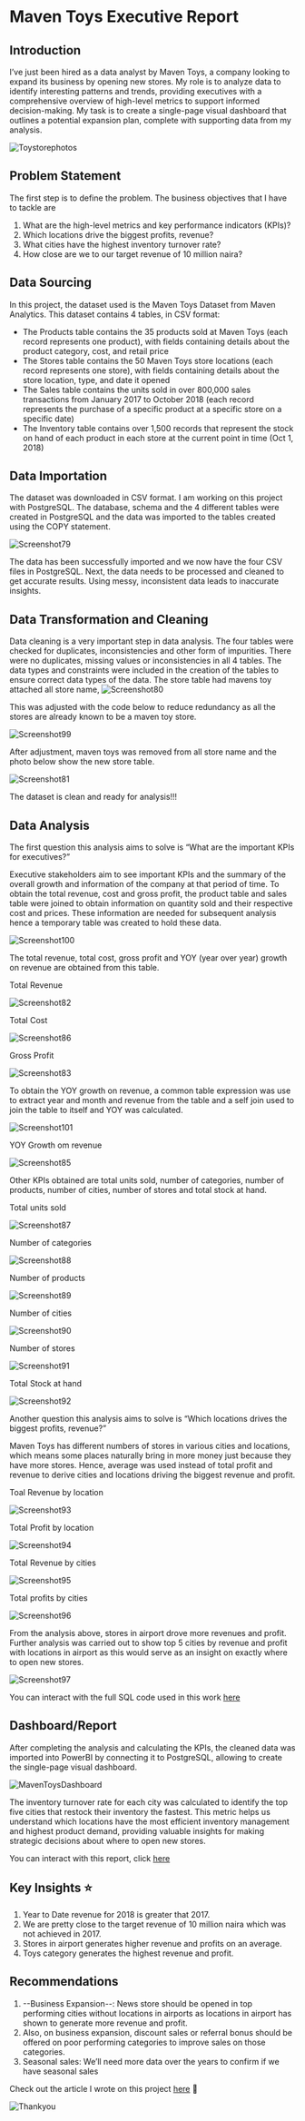 # Maven Toys Executive Report


## Introduction
I’ve just been hired as a data analyst by Maven Toys, a company looking to expand its business by opening new stores. My role is to analyze data to identify interesting patterns and trends, providing executives with a comprehensive overview of high-level metrics to support informed decision-making. My task is to create a single-page visual dashboard that outlines a potential expansion plan, complete with supporting data from my analysis.

![Toystorephotos](https://github.com/vivianemeli/Executive-Report-for-Maven-Toys/blob/main/Documentation/Toystorephotos.png)

## Problem Statement
The first step is to define the problem. The business objectives that I have to tackle are

1. What are the high-level metrics and key performance indicators (KPIs)?
2. Which locations drive the biggest profits, revenue?
3. What cities have the highest inventory turnover rate?
4. How close are we to our target revenue of 10 million naira?


## Data Sourcing
In this project, the dataset used is the Maven Toys Dataset from Maven Analytics. This dataset contains 4 tables, in CSV format:

- The Products table contains the 35 products sold at Maven Toys (each record represents one product), with fields containing details about the product category, cost, and retail price
- The Stores table contains the 50 Maven Toys store locations (each record represents one store), with fields containing details about the store location, type, and date it opened
- The Sales table contains the units sold in over 800,000 sales transactions from January 2017 to October 2018 (each record represents the purchase of a specific product at a specific store on a specific date)
- The Inventory table contains over 1,500 records that represent the stock on hand of each product in each store at the current point in time (Oct 1, 2018)

## Data Importation
The dataset was downloaded in CSV format. I am working on this project with PostgreSQL. The database, schema and the 4 different tables were created in PostgreSQL and the data was imported to the tables created using the COPY statement.

![Screenshot79](https://github.com/vivianemeli/Executive-Report-for-Maven-Toys/blob/main/Documentation/Screenshot79.png)

The data has been successfully imported and we now have the four CSV files in PostgreSQL. Next, the data needs to be processed and cleaned to get accurate results. Using messy, inconsistent data leads to inaccurate insights.

## Data Transformation and Cleaning

Data cleaning is a very important step in data analysis. The four tables were checked for duplicates, inconsistencies and other form of impurities. There were no duplicates, missing values or inconsistencies in all 4 tables. The data types and constraints were included in the creation of the tables to ensure correct data types of the data. The store table had mavens toy attached all store name,
![Screenshot80](https://github.com/vivianemeli/Executive-Report-for-Maven-Toys/blob/main/Documentation/Screenshot80.png)

This was adjusted with the code below to reduce redundancy as all the stores are already known to be a maven toy store.

![Screenshot99](https://github.com/vivianemeli/Executive-Report-for-Maven-Toys/blob/main/Documentation/Screenshot99.png)

After adjustment, maven toys was removed from all store name and the photo below show the new store table.

![Screenshot81](https://github.com/vivianemeli/Executive-Report-for-Maven-Toys/blob/main/Documentation/Screenshot81.png)

The dataset is clean and ready for analysis!!!

## Data Analysis
The first question this analysis aims to solve is “What are the important KPIs for executives?”

Executive stakeholders aim to see important KPIs and the summary of the overall growth and information of the company at that period of time. To obtain the total revenue, cost and gross profit, the product table and sales table were joined to obtain information on quantity sold and their respective cost and prices. These information are needed for subsequent analysis hence a temporary table was created to hold these data.

![Screenshot100](https://github.com/vivianemeli/Executive-Report-for-Maven-Toys/blob/main/Documentation/Screenshot100.png)

The total revenue, total cost, gross profit and YOY (year over year) growth on revenue are obtained from this table.

Total Revenue

![Screenshot82](https://github.com/vivianemeli/Executive-Report-for-Maven-Toys/blob/main/Documentation/Screenshot82.png)

Total Cost

![Screenshot86](https://github.com/vivianemeli/Executive-Report-for-Maven-Toys/blob/main/Documentation/Screenshot86.png)

Gross Profit

![Screenshot83](https://github.com/vivianemeli/Executive-Report-for-Maven-Toys/blob/main/Documentation/Screenshot83.png)

To obtain the YOY growth on revenue, a common table expression was use to extract year and month and revenue from the table and a self join used to join the table to itself and YOY was calculated.


![Screenshot101](https://github.com/vivianemeli/Executive-Report-for-Maven-Toys/blob/main/Documentation/Screenshot101.png)

YOY Growth om revenue

![Screenshot85](https://github.com/vivianemeli/Executive-Report-for-Maven-Toys/blob/main/Documentation/Screenshot85.png)

Other KPIs obtained are total units sold, number of categories, number of products, number of cities, number of stores and total stock at hand.

Total units sold

![Screenshot87](https://github.com/vivianemeli/Executive-Report-for-Maven-Toys/blob/main/Documentation/Screenshot87.png)

Number of categories

![Screenshot88](https://github.com/vivianemeli/Executive-Report-for-Maven-Toys/blob/main/Documentation/Screenshot88.png)

Number of products

![Screenshot89](https://github.com/vivianemeli/Executive-Report-for-Maven-Toys/blob/main/Documentation/Screenshot89.png)

Number of cities

![Screenshot90](https://github.com/vivianemeli/Executive-Report-for-Maven-Toys/blob/main/Documentation/Screenshot90.png)

Number of stores

![Screenshot91](https://github.com/vivianemeli/Executive-Report-for-Maven-Toys/blob/main/Documentation/Screenshot91.png)

Total Stock at hand

![Screenshot92](https://github.com/vivianemeli/Executive-Report-for-Maven-Toys/blob/main/Documentation/Screenshot92.png)

Another question this analysis aims to solve is “Which locations drives the biggest profits, revenue?”

Maven Toys has different numbers of stores in various cities and locations, which means some places naturally bring in more money just because they have more stores. Hence, average was used instead of total profit and revenue to derive cities and locations driving the biggest revenue and profit.

Toal Revenue by location

![Screenshot93](https://github.com/vivianemeli/Executive-Report-for-Maven-Toys/blob/main/Documentation/Screenshot93.png)

Total Profit by location

![Screenshot94](https://github.com/vivianemeli/Executive-Report-for-Maven-Toys/blob/main/Documentation/Screenshot94.png)

Total Revenue by cities

![Screenshot95](https://github.com/vivianemeli/Executive-Report-for-Maven-Toys/blob/main/Documentation/Screenshot95.png)

Total profits by cities

![Screenshot96](https://github.com/vivianemeli/Executive-Report-for-Maven-Toys/blob/main/Documentation/Screenshot96.png)

From the analysis above, stores in airport drove more revenues and profit. Further analysis was carried out to show top 5 cities by revenue and profit with locations in airport as this would serve as an insight on exactly where to open new stores.

![Screenshot97](https://github.com/vivianemeli/Executive-Report-for-Maven-Toys/blob/main/Documentation/Screenshot97.png)

You can interact with the full SQL code used in this work [here](https://github.com/vivianemeli/Executive-Report-for-Maven-Toys/blob/main/Documentation/MavenToyssql.sql)

## Dashboard/Report
After completing the analysis and calculating the KPIs, the cleaned data was imported into PowerBI by connecting it to PostgreSQL, allowing to create the single-page visual dashboard.

![MavenToysDashboard](https://github.com/vivianemeli/Executive-Report-for-Maven-Toys/blob/main/Documentation/MavenToysDashboard.png)

The inventory turnover rate for each city was calculated to identify the top five cities that restock their inventory the fastest. This metric helps us understand which locations have the most efficient inventory management and highest product demand, providing valuable insights for making strategic decisions about where to open new stores.

You can interact with this report, click [here](https://app.powerbi.com/groups/me/reports/fdc4a2cc-89e0-40a2-be00-5e2c7b8b9721/5a4dd5e0413710da003a?experience=power-bi)

## Key Insights ⭐
1. Year to Date revenue for 2018 is greater that 2017.
2. We are pretty close to the target revenue of 10 million naira which was not achieved in 2017.
3. Stores in airport generates higher revenue and profits on an average.
4. Toys category generates the highest revenue and profit.

## Recommendations
1. --Business Expansion--: News store should be opened in top performing cities without locations in airports as locations in airport has shown to generate more revenue and profit.
2. Also, on business expansion, discount sales or referral bonus should be offered on poor performing categories to improve sales on those categories.
3. Seasonal sales: We’ll need more data over the years to confirm if we have seasonal sales


Check out the article I wrote on this project [here](https://medium.com/@vivianemeli44/bc960625f876) 🙂

![Thankyou](https://github.com/vivianemeli/Executive-Report-for-Maven-Toys/blob/main/Documentation/Thankyou.png)
